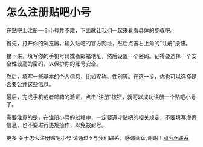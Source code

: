 # 怎么注册贴吧小号

在贴吧上注册一个小号并不难，下面就让我们一起来看看具体的步骤吧。

首先，打开你的浏览器，输入贴吧的官方网址，然后点击右上角的“注册”按钮。

接下来，填写你的手机号码或者邮箱地址，然后设置一个密码。记得要选择一个安全性较高的密码，以保护你的账号安全。

然后，填写一些基本的个人信息，比如昵称、性别等。在这一步，你也可以选择是否要公开这些信息。

最后，完成手机或者邮箱的验证，点击“注册”按钮，就可以成功注册一个贴吧小号了。

需要注意的是，在注册小号的过程中，一定要遵守贴吧的相关规定，不要填写虚假信息，也不要进行违规操作，以免被封号。

更多 关于怎么注册贴吧小号 请通过✈与我们联系，感谢阅读,谢谢！[点我✈联系](https://sms.k02.cc)
